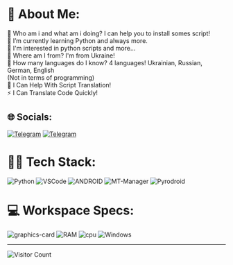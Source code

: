 # 💫 About Me:
🔭 Who am i and what am i doing? I can help you to install somes script!<br> 🌱 I’m currently learning Python and always more.<br>👀 I'm interested in python scripts and more...<br>🏴 Where am I from? I'm from Ukraine!<br>💬 How many languages do I know? 4 languages! Ukrainian, Russian, German, English<br>
(Not in terms of programming)<br>🤝 I Can Help With Script Translation!<br>⚡ I Can Translate Code Quickly!


## 🌐 Socials:
[![Telegram](https://img.shields.io/badge/Telegram_News-red?color=white&logo=telegram&logoColor=blue)](https://t.me/FORSIZEROUA_GITHUB)
[![Telegram](https://img.shields.io/badge/Telegram_Help_User-red?color=white&logo=telegram&logoColor=blue)](https://t.me/FORSIZERO)

# 👨‍💻 Tech Stack:
![Python](https://img.shields.io/badge/python-3670A0?style=for-the-badge&logo=python&logoColor=ffdd54) ![VSCode](https://img.shields.io/badge/Visual--Studio--Code-007ACC?style=for-the-badge&logo=visual-studio-code&logoColor=white) ![ANDROID](https://img.shields.io/badge/android-%2320232a.svg?style=for-the-badge&logo=android&logoColor=%a4c639) ![MT-Manager](https://img.shields.io/badge/MT-Manager-red?style=for-the-badge&logoColor=a4c639) ![Pyrodroid](https://img.shields.io/badge/Pyrodroid-3670A0?style=for-the-badge&logo=Pyrodroid&logoColor=ffdd54) 

# 💻 Workspace Specs:
![graphics-card](https://img.shields.io/badge/Intel(R)_HD_Graphics_520-0071C5?style=for-the-badge&logo=intel&logoColor=white)
![RAM](https://img.shields.io/badge/8GB-76B900?style=for-the-badge&logo=RAM&logoColor=white)
![cpu](https://img.shields.io/badge/Intel-Core_i5-6300U_4th-0071C5?style=for-the-badge&logo=intel&logoColor=white)
![Windows](https://img.shields.io/badge/Windows_11-0078D6?style=for-the-badge&logo=windows&logoColor=white)


---
![Visitor Count](https://komarev.com/ghpvc/?username=FORSIZEROUA&color=red)
